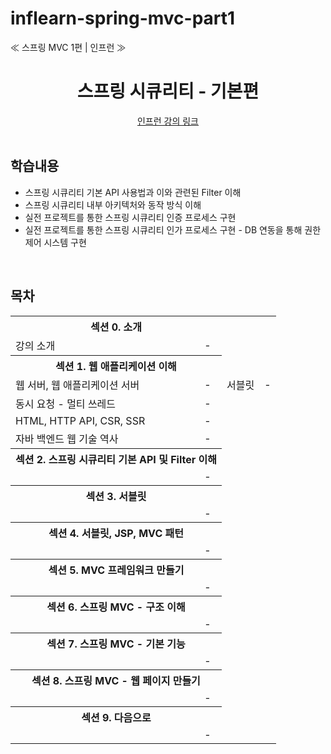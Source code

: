 # inflearn-spring-mvc-part1
≪ 스프링 MVC 1편 | 인프런 ≫


<div align=center>
<h1> 스프링 시큐리티 - 기본편 </h1>
</div>
<div align="center">
<a href="https://www.inflearn.com/course/%EC%BD%94%EC%96%B4-%EC%8A%A4%ED%94%84%EB%A7%81-%EC%8B%9C%ED%81%90%EB%A6%AC%ED%8B%B0"> 인프런 강의 링크 </a>
</div>

<br />

## 학습내용

- 스프링 시큐리티 기본 API 사용법과 이와 관련된 Filter 이해
- 스프링 시큐리티 내부 아키텍처와 동작 방식 이해
- 실전 프로젝트를 통한 스프링 시큐리티 인증 프로세스 구현
- 실전 프로젝트를 통한 스프링 시큐리티 인가 프로세스 구현 - DB 연동을 통해 권한 제어 시스템 구현

<br />

## 목차

<table>
<tr>
    <th colspan="2"> 섹션 0. 소개 </th>
</tr>
    <tr>
        <td> 강의 소개 </td>
        <td> - </td>
    </tr>
<tr>
    <th colspan="2"> 섹션 1. 웹 애플리케이션 이해 </th>
</tr>
<tr>
        <td> 웹 서버, 웹 애플리케이션 서버 </td>
        <td> - </td>
        <td> 서블릿 </td>
        <td> - </td>
    <tr>
        <td> 동시 요청 - 멀티 쓰레드 </td>
        <td> - </td>
    </tr>
    <tr>
        <td> HTML, HTTP API, CSR, SSR </td>
        <td> - </td>
    </tr>
    <tr>
        <td> 자바 백엔드 웹 기술 역사 </td>
        <td> - </td>
    </tr>
</tr>
<tr>
    <th colspan="2"> 섹션 2. 스프링 시큐리티 기본 API 및 Filter 이해 </th>
</tr>
<tr>
    <tr>
        <td> </td>
        <td> - </td>
    </tr>
</tr>
<tr>
    <th colspan="2"> 섹션 3. 서블릿 </th>
</tr>
<tr>
    <tr>
        <td> </td>
        <td> - </td>
    </tr>
</tr>
<tr>
    <th colspan="2"> 섹션 4. 서블릿, JSP, MVC 패턴 </th>
</tr>
<tr>
    <tr>
        <td> </td>
        <td> - </td>
    </tr>
</tr>
<tr>
    <th colspan="2"> 섹션 5. MVC 프레임워크 만들기 </th>
</tr>
<tr>
    <tr>
        <td> </td>
        <td> - </td>
    </tr>
</tr>
<tr>
    <th colspan="2"> 섹션 6. 스프링 MVC - 구조 이해 </th>
</tr>
<tr>
    <tr>
        <td> </td>
        <td> - </td>
    </tr>
</tr>
<tr>
    <th colspan="2"> 섹션 7. 스프링 MVC - 기본 기능 </th>
</tr>
<tr>
    <tr>
        <td> </td>
        <td> - </td>
    </tr>
</tr>
<tr>
    <th colspan="2"> 섹션 8. 스프링 MVC - 웹 페이지 만들기 </th>
</tr>
<tr>
    <tr>
        <td> </td>
        <td> - </td>
    </tr>
</tr>
<tr>
    <th colspan="2"> 섹션 9. 다음으로 </th>
</tr>
<tr>
    <tr>
        <td> </td>
        <td> - </td>
    </tr>
</tr>
</table>
